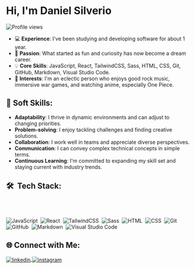 <div class="description">
<h1 align="left">Hi, I'm Daniel Silverio</h1>

<p align="left">
<img src="https://komarev.com/ghpvc/?username=Danielsilverio81&color=yellow" alt="Profile views" />
</p>

- 💻 **Experience**: I've been studying and developing software for about 1 year.
- 🎯 **Passion**: What started as fun and curiosity has now become a dream career.
- 💡 **Core Skills**: JavaScript, React, TailwindCSS, Sass, HTML, CSS, Git, GitHub, Markdown, Visual Studio Code.
- 🎨 **Interests**: I'm an eclectic person who enjoys good rock music, immersive war games, and watching anime, especially One Piece.

## 🌟 Soft Skills:

- **Adaptability**: I thrive in dynamic environments and can adjust to changing priorities.
- **Problem-solving**: I enjoy tackling challenges and finding creative solutions.
- **Collaboration**: I work well in teams and appreciate diverse perspectives.
- **Communication**: I can convey complex technical concepts in simple terms.
- **Continuous Learning**: I'm committed to expanding my skill set and staying current with industry trends.

## 🛠 &nbsp;Tech Stack:
<br></br>

![JavaScript](https://img.shields.io/badge/-JavaScript-05122A?style=flat&logo=javascript)&nbsp;
![React](https://img.shields.io/badge/-React-05122A?style=flat&logo=react)&nbsp;
![TailwindCSS](https://img.shields.io/badge/-TailwindCSS-05122A?style=flat&logo=tailwindcss)&nbsp;
![Sass](https://img.shields.io/badge/-Sass-05122A?style=flat&logo=sass)&nbsp;
![HTML](https://img.shields.io/badge/-HTML-05122A?style=flat&logo=html5)&nbsp;
![CSS](https://img.shields.io/badge/-CSS-05122A?style=flat&logo=css3&logoColor=1572B6)&nbsp;
![Git](https://img.shields.io/badge/-Git-05122A?style=flat&logo=git)&nbsp;
![GitHub](https://img.shields.io/badge/-GitHub-05122A?style=flat&logo=github)&nbsp;
![Markdown](https://img.shields.io/badge/-Markdown-05122A?style=flat&logo=markdown)&nbsp;
![Visual Studio Code](https://img.shields.io/badge/-Visual%20Studio%20Code-05122A?style=flat&logo=visual-studio-code&logoColor=007ACC)&nbsp;

## 🌐 Connect with Me:

<p align="left">
<a href="https://www.linkedin.com/in/danielsilverio81/" target="blank">
  <img align="center" src="https://img.shields.io/badge/-LinkedIn-05122A?style=flat&logo=linkedin" alt="linkedin"/>
</a>
<a href="https://www.instagram.com/danielsilverio81/" target="blank">
 <img align="center" src="https://img.shields.io/badge/-Instagram-05122A?style=flat&logo=instagram" alt="instagram"/>
</a>
</p>

